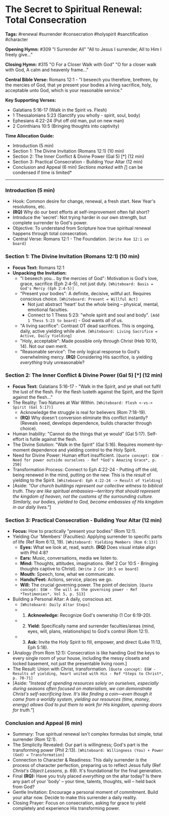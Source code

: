 # The Secret to Spiritual Renewal: Total Consecration

**Tags:** #renewal #surrender #consecration #holyspirit #sanctification
#character

**Opening Hymn:** #309 "I Surrender All" "All to Jesus I surrender, All to Him I
freely give..."

**Closing Hymn:** #315 "O For a Closer Walk with God" "O for a closer walk with
God, A calm and heavenly frame..."

**Central Bible Verse:** Romans 12:1 - "I beseech you therefore, brethren, by
the mercies of God, that ye present your bodies a living sacrifice, holy,
acceptable unto God, which is your reasonable service."

**Key Supporting Verses:**

- Galatians 5:16-17 (Walk in the Spirit vs. Flesh)
- 1 Thessalonians 5:23 (Sanctify you wholly - spirit, soul, body)
- Ephesians 4:22-24 (Put off old man, put on new man)
- 2 Corinthians 10:5 (Bringing thoughts into captivity)

**Time Allocation Guide:**

- Introduction (5 min)
- Section 1: The Divine Invitation (Romans 12:1) (10 min)
- Section 2: The Inner Conflict & Divine Power (Gal 5) [*] (12 min)
- Section 3: Practical Consecration - Building Your Altar (12 min)
- Conclusion and Appeal (6 min) _Sections marked with [_] can be condensed if
  time is limited\*

---

### Introduction (5 min)

- Hook: Common desire for change, renewal, a fresh start. New Year's
  resolutions, etc.
- **(RQ)** Why do our best efforts at self-improvement often fall short?
- Introduce the 'secret': Not trying harder in our own strength, but complete
  surrender to God's power.
- Objective: To understand from Scripture how true spiritual renewal happens
  through total consecration.
- Central Verse: Romans 12:1 - The Foundation. `[Write Rom 12:1 on board]`

### Section 1: The Divine Invitation (Romans 12:1) (10 min)

- **Focus Text:** Romans 12:1
- **Unpacking the Invitation:**
  - "I beseech you... by the mercies of God": Motivation is God's love, grace,
    sacrifice (Eph 2:4-5), not just duty.
    `[Whiteboard: Basis = God's Mercy (Eph 2:4-5)]`
  - "Present your bodies": A definite, decisive, willful act. Requires conscious
    choice. `[Whiteboard: Present = Willful Act]`
    - Not just abstract 'heart' but the _whole_ being – physical, mental,
      emotional faculties.
    - Connect to 1 Thess 5:23: "whole spirit and soul and body".
      `[Add 1 Thess 5:23 to board]` - God wants _all_ of us.
  - "A living sacrifice": Contrast OT dead sacrifices. This is ongoing, daily,
    active yielding while alive.
    `[Whiteboard: Living Sacrifice = Active, Daily Yielding]`
  - "Holy, acceptable": Made possible only through Christ (Heb 10:10, 14). Not
    our own merit.
  - "Reasonable service": The only logical response to God's overwhelming mercy.
    **(RQ)** Considering His sacrifice, is yielding _everything_ truly
    unreasonable?

### Section 2: The Inner Conflict & Divine Power (Gal 5) [*] (12 min)

- **Focus Text:** Galatians 5:16-17 - "Walk in the Spirit, and ye shall not
  fulfil the lust of the flesh. For the flesh lusteth against the Spirit, and
  the Spirit against the flesh..."
- The Reality: Two Natures at War Within.
  `[Whiteboard: Flesh <-vs-> Spirit (Gal 5:17)]`
  - Acknowledge the struggle is real for believers (Rom 7:18-19).
  - **(RQ)** Why doesn't conversion eliminate this conflict instantly? (Reveals
    need, develops dependence, builds character through choice).
- Human Inability: "Cannot do the things that ye would" (Gal 5:17). Self-effort
  is futile against the flesh.
- The Divine Solution: "Walk in the Spirit" (Gal 5:16). Requires
  moment-by-moment dependence and yielding control to the Holy Spirit.
- Need for Divine Power: Human effort insufficient.
  `[Quote concept: EGW - Need for power outside ourselves - Ref *God's Amazing Grace*, p. 250]`
- Transformation Process: Connect to Eph 4:22-24 - Putting off the old, being
  renewed in the mind, putting on the new. This is the _result_ of yielding to
  the Spirit. `[Whiteboard: Eph 4:22-24 -> Result of Yielding]`
- [Aside: *"Our church buildings represent our collective witness to biblical
  truth. They are like spiritual embassies—territory that should represent the
  kingdom of heaven, not the customs of the surrounding culture. Similarly, our
  bodies, yielded to God, become embassies of His kingdom in our daily lives."*]

### Section 3: Practical Consecration - Building Your Altar (12 min)

- **Focus:** How to practically "present your bodies" (Rom 12:1).
- Yielding Our 'Members' (Faculties): Applying surrender to specific parts of
  life (Ref Rom 6:13, 19). `[Whiteboard: Yielding Members (Rom 6:13)]`
  - **Eyes:** What we look at, read, watch. **(RQ)** Does visual intake align
    with Phil 4:8?
  - **Ears:** Music, conversations, media we listen to.
  - **Mind:** Thoughts, attitudes, imaginations. (Ref 2 Cor 10:5 - Bringing
    thoughts captive to Christ). `[Write 2 Cor 10:5 on board]`
  - **Mouth:** Speech, tone, what we communicate.
  - **Hands/Feet:** Actions, service, places we go.
  - **Will:** The crucial governing power. The point of decision.
    `[Quote concept: EGW - The will as the governing power - Ref *Testimonies*, Vol 5, p. 513]`
- Building a Personal Altar: A daily, conscious act.
  - `[Whiteboard: Daily Altar Steps]`
  - 1.  **Acknowledge:** Recognize God's ownership (1 Cor 6:19-20).
  - 2.  **Yield:** Specifically name and surrender faculties/areas (mind, eyes,
        will, plans, relationships) to God's control (Rom 12:1).
  - 3.  **Ask:** Invite the Holy Spirit to fill, empower, and direct (Luke
        11:13, Eph 5:18).
- [Analogy (from Rom 12:1): Consecration is like handing God the keys to every
  single room of your house, including the messy closets and locked basement,
  not just the presentable living room.]
- The Result: Union with Christ, transformation.
  `[Quote concept: EGW - Results of yielding, heart united with His - Ref *Steps to Christ*, p. 70-71]`
- [Aside: *"Instead of spending resources solely on ourselves, especially during
  seasons often focused on materialism, we can demonstrate Christ's
  self-sacrificing love. It's like finding a coin—even though it came from a
  worldly system, yielding our resources (time, money, energy) allows God to put
  them to work for His kingdom, opening doors for truth."*]

### Conclusion and Appeal (6 min)

- Summary: True spiritual renewal isn't complex formulas but simple, total
  surrender (Rom 12:1).
- The Simplicity Revealed: Our part is willingness; God's part is the
  transforming power (Phil 2:13).
  `[Whiteboard: Willingness (You) + Power (God) = Transformation]`
- Connection to Character & Readiness: This daily surrender _is_ the process of
  character perfection, preparing us to reflect Jesus fully (Ref _Christ's
  Object Lessons_, p. 69). It's foundational for the final generation.
- Final **(RQ):** Have you truly placed _everything_ on the altar today? Is
  there any part of your 'body' – your time, talents, thoughts, will – held back
  from God?
- Gentle Invitation: Encourage a personal moment of commitment. Build your altar
  now. Decide to make this surrender a daily reality.
- Closing Prayer: Focus on consecration, asking for grace to yield completely
  and experience His transforming power.
